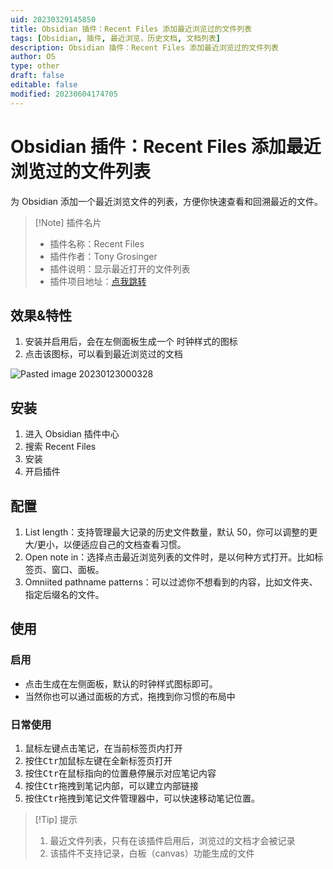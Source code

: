 ```yaml
---
uid: 20230329145850
title: Obsidian 插件：Recent Files 添加最近浏览过的文件列表
tags: [Obsidian, 插件, 最近浏览，历史文档, 文档列表]
description: Obsidian 插件：Recent Files 添加最近浏览过的文件列表
author: OS
type: other
draft: false
editable: false
modified: 20230604174705
---
```


# Obsidian 插件：Recent Files 添加最近浏览过的文件列表

为 Obsidian 添加一个最近浏览文件的列表，方便你快速查看和回溯最近的文件。

> [!Note] 插件名片
> - 插件名称：Recent Files
> - 插件作者：Tony Grosinger
> - 插件说明：显示最近打开的文件列表
> - 插件项目地址：[点我跳转](https://github.com/tgrosinger/recent-files-obsidian)

## 效果&特性

1. 安装并启用后，会在左侧面板生成一个 时钟样式的图标
2. 点击该图标，可以看到最近浏览过的文档

![Pasted image 20230123000328](https://cdn.pkmer.cn/images/5e43ff4bdd31ad16e66226ac1c05a67b_MD5.png!pkmer)

## 安装

1. 进入 Obsidian 插件中心
2. 搜索 Recent Files
3. 安装
4. 开启插件

## 配置

1. List length：支持管理最大记录的历史文件数量，默认 50，你可以调整的更大/更小，以便适应自己的文档查看习惯。
2. Open note in：选择点击最近浏览列表的文件时，是以何种方式打开。比如标签页、窗口、面板。
3. Omniited pathname patterns：可以过滤你不想看到的内容，比如文件夹、指定后缀名的文件。

## 使用

### 启用

- 点击生成在左侧面板，默认的时钟样式图标即可。
- 当然你也可以通过面板的方式，拖拽到你习惯的布局中

### 日常使用

1. 鼠标左键点击笔记，在当前标签页内打开
2. 按住<kbd>Ctr</kbd>加鼠标左键在全新标签页打开
3. 按住<kbd>Ctr</kbd>在鼠标指向的位置悬停展示对应笔记内容
4. 按住<kbd>Ctr</kbd>拖拽到笔记内部，可以建立内部链接
5. 按住<kbd>Ctr</kbd>拖拽到笔记文件管理器中，可以快速移动笔记位置。

>[!Tip] 提示
> 1. 最近文件列表，只有在该插件启用后，浏览过的文档才会被记录
> 2. 该插件不支持记录，白板（canvas）功能生成的文件